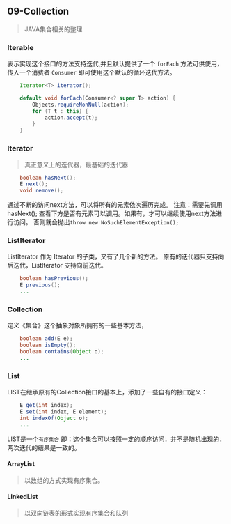 ## 09-Collection
> JAVA集合相关的整理

### Iterable
表示实现这个接口的方法支持迭代,并且默认提供了一个 `forEach` 方法可供使用，传入一个消费者 `Consumer` 
即可使用这个默认的循环迭代方法。
```java
    Iterator<T> iterator();

    default void forEach(Consumer<? super T> action) {
        Objects.requireNonNull(action);
        for (T t : this) {
            action.accept(t);
        }
    }
```

### Iterator
> 真正意义上的迭代器，最基础的迭代器
```java
    boolean hasNext();
    E next();
    void remove();
```
通过不断的访问next方法，可以将所有的元素依次遍历完成。
注意：需要先调用hasNext(); 查看下方是否有元素可以调用。如果有，才可以继续使用next方法进行访问。
否则就会抛出`throw new NoSuchElementException();`

### ListIterator
ListIterator 作为 Iterator 的子类，又有了几个新的方法。
原有的迭代器只支持向后迭代，ListIterator 支持向前迭代。

```java
    boolean hasPrevious();
    E previous();
    ...
```

### Collection
定义《集合》这个抽象对象所拥有的一些基本方法，
```java
    boolean add(E e);
    boolean isEmpty();
    boolean contains(Object o);
    ...
```

### List
LIST在继承原有的Collection接口的基本上，添加了一些自有的接口定义：
```java
    E get(int index);
    E set(int index, E element);
    int indexOf(Object o);
    ...
```

LIST是一个`有序集合` 即：这个集合可以按照一定的顺序访问，并不是随机出现的，两次迭代的结果是一致的。

#### ArrayList
> 以数组的方式实现有序集合。





#### LinkedList
> 以双向链表的形式实现有序集合和队列


